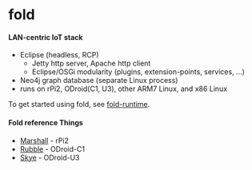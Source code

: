 # fold

#### LAN-centric IoT stack

* Eclipse (headless, RCP)
  * Jetty http server, Apache http client
  * Eclipse/OSGi modularity (plugins, extension-points, services, ...)
* Neo4j graph database (separate Linux process)
* runs on rPi2, ODroid(C1, U3), other ARM7 Linux, and x86 Linux

To get started using fold, see [fold-runtime](https://github.com/cjdaly/fold-runtime).

#### Fold reference Things

* [Marshall](https://github.com/cjdaly/fold/wiki/fold-Thing-Marshall) - rPi2
* [Rubble](https://github.com/cjdaly/fold/wiki/fold-Thing-Rubble) - ODroid-C1
* [Skye](https://github.com/cjdaly/fold/wiki/fold-Thing-Skye) - ODroid-U3

